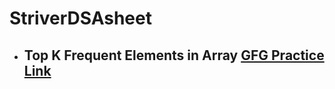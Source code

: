 # StriverDSAsheet

<ul>
<li><h2>Top K Frequent Elements in Array <a href="https://practice.geeksforgeeks.org/problems/top-k-frequent-elements-in-array/1" tarhet="_blank" >GFG Practice Link</a></h1></li>
